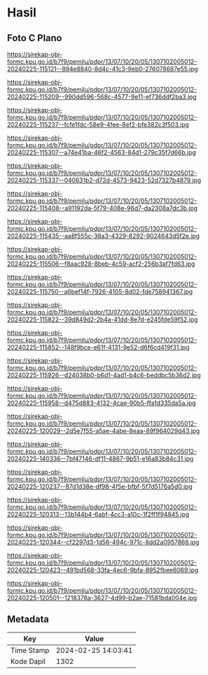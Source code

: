 # Hasil

## Foto C Plano

https://sirekap-obj-formc.kpu.go.id/b7f9/pemilu/pdpr/13/07/10/20/05/1307102005012-20240225-115121--894e8840-8d4c-41c3-9eb0-276078687e55.jpg

https://sirekap-obj-formc.kpu.go.id/b7f9/pemilu/pdpr/13/07/10/20/05/1307102005012-20240225-115209--990dd596-568c-4577-9e11-ef736ddf2ba3.jpg

https://sirekap-obj-formc.kpu.go.id/b7f9/pemilu/pdpr/13/07/10/20/05/1307102005012-20240225-115237--fcfe1fdc-58e9-4fee-8ef2-bfe382c3f503.jpg

https://sirekap-obj-formc.kpu.go.id/b7f9/pemilu/pdpr/13/07/10/20/05/1307102005012-20240225-115307--a74e41ba-46f2-4563-84d1-279c35f7d66b.jpg

https://sirekap-obj-formc.kpu.go.id/b7f9/pemilu/pdpr/13/07/10/20/05/1307102005012-20240225-115337--040631b2-d72d-4573-9423-52d7327b4879.jpg

https://sirekap-obj-formc.kpu.go.id/b7f9/pemilu/pdpr/13/07/10/20/05/1307102005012-20240225-115408--a91192da-5f79-408e-96d7-da2308a7dc3b.jpg

https://sirekap-obj-formc.kpu.go.id/b7f9/pemilu/pdpr/13/07/10/20/05/1307102005012-20240225-115435--aa8f555c-38a3-4329-8292-9024643d5f2e.jpg

https://sirekap-obj-formc.kpu.go.id/b7f9/pemilu/pdpr/13/07/10/20/05/1307102005012-20240225-115506--f8aac928-8beb-4c59-acf2-256b3af7fd63.jpg

https://sirekap-obj-formc.kpu.go.id/b7f9/pemilu/pdpr/13/07/10/20/05/1307102005012-20240225-115750--a6bef14f-7926-4105-8d02-fde758941367.jpg

https://sirekap-obj-formc.kpu.go.id/b7f9/pemilu/pdpr/13/07/10/20/05/1307102005012-20240225-115822--39d849d2-2b4a-41dd-8e7d-e245fde59f52.jpg

https://sirekap-obj-formc.kpu.go.id/b7f9/pemilu/pdpr/13/07/10/20/05/1307102005012-20240225-115852--148f9bce-e61f-4131-9e52-d6f6cd419f31.jpg

https://sirekap-obj-formc.kpu.go.id/b7f9/pemilu/pdpr/13/07/10/20/05/1307102005012-20240225-115926--d24038b0-b6d1-4ad1-b4c6-beddbc5b36d2.jpg

https://sirekap-obj-formc.kpu.go.id/b7f9/pemilu/pdpr/13/07/10/20/05/1307102005012-20240225-115958--d475d883-4132-4cae-90b5-ffa1d335da5a.jpg

https://sirekap-obj-formc.kpu.go.id/b7f9/pemilu/pdpr/13/07/10/20/05/1307102005012-20240225-120029--2d5e7f55-a5ae-4abe-8eaa-89f964029d43.jpg

https://sirekap-obj-formc.kpu.go.id/b7f9/pemilu/pdpr/13/07/10/20/05/1307102005012-20240225-140336--7bf47146-df11-4867-9b51-e16a83b84c31.jpg

https://sirekap-obj-formc.kpu.go.id/b7f9/pemilu/pdpr/13/07/10/20/05/1307102005012-20240225-120237--87d1d38e-df98-4f5e-bfbf-5f7d5176a5d0.jpg

https://sirekap-obj-formc.kpu.go.id/b7f9/pemilu/pdpr/13/07/10/20/05/1307102005012-20240225-120313--13b144b4-6abf-4cc3-a10c-1f2ff1f94845.jpg

https://sirekap-obj-formc.kpu.go.id/b7f9/pemilu/pdpr/13/07/10/20/05/1307102005012-20240225-120344--cf2297d3-1d56-494c-971c-8dd2a0957866.jpg

https://sirekap-obj-formc.kpu.go.id/b7f9/pemilu/pdpr/13/07/10/20/05/1307102005012-20240225-120423--491bd568-33fa-4ec6-9bfa-8952fbee6069.jpg

https://sirekap-obj-formc.kpu.go.id/b7f9/pemilu/pdpr/13/07/10/20/05/1307102005012-20240225-120501--1218378a-3627-4d99-b2ae-71581bda004e.jpg


## Metadata

| Key        | Value               |
| ---------- | ------------------- |
| Time Stamp | 2024-02-25 14:03:41 |
| Kode Dapil | 1302                |



